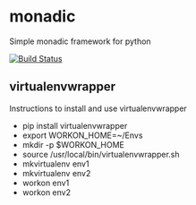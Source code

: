 # monadic
Simple monadic framework for python

[![Build Status](https://travis-ci.org/andorp/monadic.svg?branch=master)](https://travis-ci.org/andorp/monadic)

## virtualenvwrapper

Instructions to install and use virtualenvwrapper

 * pip install virtualenvwrapper
 * export WORKON_HOME=~/Envs
 * mkdir -p $WORKON_HOME
 * source /usr/local/bin/virtualenvwrapper.sh
 * mkvirtualenv env1
 * mkvirtualenv env2
 * workon env1
 * workon env2
